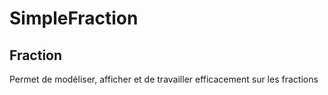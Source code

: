 # SimpleFraction
## Fraction
Permet de modéliser, afficher et de travailler efficacement sur les fractions
